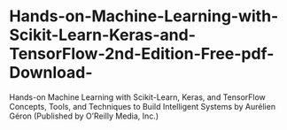 # Hands-on-Machine-Learning-with-Scikit-Learn-Keras-and-TensorFlow-2nd-Edition-Free-pdf-Download-
Hands-on Machine Learning with Scikit-Learn, Keras, and TensorFlow Concepts, Tools, and Techniques to Build Intelligent Systems by  Aurélien Géron (Published by O’Reilly Media, Inc.)
